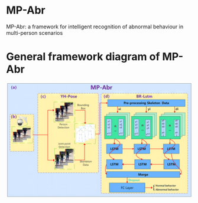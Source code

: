 # MP-Abr
MP-Abr: a framework for intelligent recognition of abnormal behaviour in multi-person scenarios  
# General framework diagram of MP-Abr #
![](https://github.com/3083156185/MP-Abr/blob/main/1.png)
